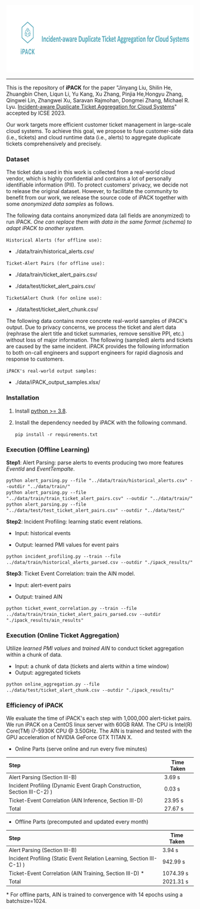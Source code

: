 <p align="center">
    <br>
    <img src="./docs/logo.png" width="1200" height="180"/>
    <br>
<p>



------

This is the repository of **iPACK** for the paper "Jinyang Liu, Shilin He, Zhuangbin Chen, Liqun Li, Yu Kang, Xu Zhang, Pinjia He,Hongyu Zhang, Qingwei Lin, Zhangwei Xu, Saravan Rajmohan, Dongmei Zhang, Michael R. Lyu. [Incident-aware Duplicate Ticket Aggregation for Cloud Systems](https://arxiv.org/pdf/2302.09520.pdf)" accepted by ICSE 2023.

Our work targets more efficient customer ticket management in large-scale cloud systems. To achieve this goal, we propose to fuse customer-side data (i.e., tickets) and cloud runtime data (i.e., alerts) to aggregate duplicate tickets comprehensively and precisely.



### Dataset

The ticket data used in this work is collected from a real-world cloud vendor, which is highly confidential and contains a lot of personally identifiable information (PII). To protect customers’ privacy, we decide not to release the original dataset. However, to facilitate the community to benefit from our work, we release the source code of iPACK together with some *anonymized data samples* as follows. 



The following data contains anonymized data (all fields are anonymized) to run iPACK. *One can replace them with data in the same format (schema) to adapt iPACK to another system.*

```Historical Alerts (for offline use):``` 

- ./data/train/historical_alerts.csv/ 

``Ticket-Alert Pairs (for offline use):`` 

- ./data/train/ticket_alert_pairs.csv/  

- ./data/test/ticket_alert_pairs.csv/

`` Ticket&Alert Chunk (for online use):  ``

- ./data/test/ticket_alert_chunk.csv/



The following data contains more concrete real-world samples of iPACK's output. Due to privacy concerns, we process the ticket and alert data (rephrase the alert title and ticket summaries, remove sensitive PPI, etc.) without loss of major information. The following (sampled) alerts and tickets are caused by the same incident. iPACK provides the following information to both on-call engineers and support engineers for rapid diagnosis and response to customers.

`` iPACK's real-world output samples:  ``

- ./data/iPACK_output_samples.xlsx/ 



### Installation

1. Install [python >= 3.8](https://www.python.org/downloads/).

2. Install the dependency needed by iPACK with the following command.

   ```pip install -r requirements.txt```



### Execution (Offline Learning)

**Step1**: Alert Parsing: parse alerts to events producing two more features *EventId* and *EventTempalte*.

```
python alert_parsing.py --file "../data/train/historical_alerts.csv" --outdir "../data/train/"
python alert_parsing.py --file "../data/train/train_ticket_alert_pairs.csv" --outdir "../data/train/"
python alert_parsing.py --file "../data/test/test_ticket_alert_pairs.csv" --outdir "../data/test/"
```

**Step2**: Incident Profiling: learning static event relations.

- Input: historical events

- Output: learned PMI values for event pairs

```
python incident_profiling.py --train --file ../data/train/historical_alerts_parsed.csv --outdir "./ipack_results/"
```

**Step3**: Ticket Event Correlation: train the AIN model.

- Input: alert-event pairs

- Output: trained AIN

```
python ticket_event_correlation.py --train --file ../data/train/train_ticket_alert_pairs_parsed.csv --outdir "./ipack_results/ain_results"
```




### Execution (Online Ticket Aggregation)

Utilize *learned PMI values* and *trained AIN* to conduct ticket aggregation within a chunk of data.

- Input: a chunk of data (tickets and alerts within a time window)
- Output: aggregated tickets

```
python online_aggregation.py --file ../data/test/ticket_alert_chunk.csv --outdir "./ipack_results/"
```



### Efficiency of iPACK

We evaluate the time of iPACK's each step with 1,000,000 alert-ticket pairs. We run iPACK on a CentOS linux server with 60GB RAM. The CPU is Intel(R) Core(TM) i7-5930K CPU @ 3.50GHz.  The AIN is trained and tested with the GPU acceleration of NVIDIA GeForce GTX TITAN X. 

- Online Parts (serve online and run every five minutes)

| Step                                                         | Time Taken |
| :----------------------------------------------------------- | ---------- |
| Alert Parsing (Section III-B)                                | 3.69 s     |
| Incident Profiling (Dynamic Event Graph Construction, Section III-C-2) ) | 0.03 s     |
| Ticket-Event Correlation (AIN Inference, Section III-D)      | 23.95 s    |
| Total                                                        | 27.67 s    |

- Offline Parts (precomputed and updated every month)

| Step                                                         | Time Taken |
| :----------------------------------------------------------- | ---------- |
| Alert Parsing (Section III-B)                                | 3.94 s     |
| Incident Profiling (Static Event Relation Learning, Section III-C-1) ) | 942.99 s   |
| Ticket-Event Correlation (AIN Training, Section III-D) \*    | 1074.39 s  |
| Total                                                        | 2021.31 s  |

\* For offline parts, AIN is trained to convergence with 14 epochs using a batchsize=1024.

